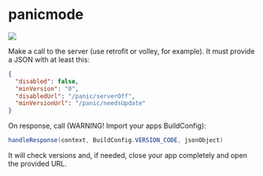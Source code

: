 # panicmode

[![](https://jitpack.io/v/byvapps/android-byv-panic.svg)](https://jitpack.io/#byvapps/android-byv-panic)

Make a call to the server (use retrofit or volley, for example). It must provide a JSON with at least this:

```json
{
  "disabled": false,
  "minVersion": "0",
  "disabledUrl": "/panic/serverOff",
  "minVersionUrl": "/panic/needsUpdate"
}
```

On response, call (WARNING! Import your apps BuildConfig):

```java
handleResponse(context, BuildConfig.VERSION_CODE, jsonObject)
```

It will check versions and, if needed, close your app completely and open the provided URL.
